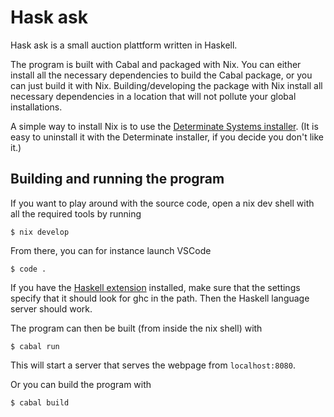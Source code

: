 # Hask ask

Hask ask is a small auction plattform written in Haskell.

The program is built with Cabal and packaged with Nix. You can either install
all the necessary dependencies to build the Cabal package, or you can just
build it with Nix. Building/developing the package with Nix install all
necessary dependencies in a location that will not pollute your global
installations.

A simple way to install Nix is to use the [Determinate Systems
installer](https://determinate.systems/nix-installer/). (It is easy to uninstall
it with the Determinate installer, if you decide you don't like it.)

## Building and running the program

If you want to play around with the source code, open a nix dev shell
with all the required tools by running
```
$ nix develop
```

From there, you can for instance launch VSCode
```
$ code .
```
If you have the [Haskell
extension](https://marketplace.visualstudio.com/items?itemName=haskell.haskell)
installed, make sure that the settings specify that it should look for ghc in
the path. Then the Haskell language server should work.

The program can then be built (from inside the nix shell) with
```
$ cabal run
```

This will start a server that serves the webpage from `localhost:8080`.

Or you can build the program with
```
$ cabal build
```